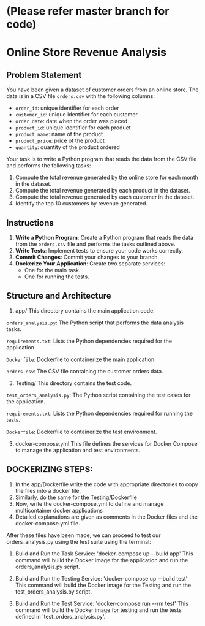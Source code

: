# (Please refer master branch for code)


# Online Store Revenue Analysis

## Problem Statement

You have been given a dataset of customer orders from an online store. The data is in a CSV file `orders.csv` with the following columns:
- `order_id`: unique identifier for each order
- `customer_id`: unique identifier for each customer
- `order_date`: date when the order was placed
- `product_id`: unique identifier for each product
- `product_name`: name of the product
- `product_price`: price of the product
- `quantity`: quantity of the product ordered

Your task is to write a Python program that reads the data from the CSV file and performs the following tasks:
1. Compute the total revenue generated by the online store for each month in the dataset.
2. Compute the total revenue generated by each product in the dataset.
3. Compute the total revenue generated by each customer in the dataset.
4. Identify the top 10 customers by revenue generated.

## Instructions

1. **Write a Python Program**: Create a Python program that reads the data from the `orders.csv` file and performs the tasks outlined above.
2. **Write Tests**: Implement tests to ensure your code works correctly.
3. **Commit Changes**: Commit your changes to your branch.
4. **Dockerize Your Application**: Create two separate services:
   - One for the main task.
   - One for running the tests.


## Structure and Architecture

1. app/
This directory contains the main application code.

`orders_analysis.py`: The Python script that performs the data analysis tasks.

`requirements.txt`: Lists the Python dependencies required for the application.

`Dockerfile`: Dockerfile to containerize the main application.

`orders.csv`: The CSV file containing the customer orders data.

3. Testing/
This directory contains the test code.

`test_orders_analysis.py`: The Python script containing the test cases for the application.

`requirements.txt`: Lists the Python dependencies required for running the tests.

`Dockerfile`: Dockerfile to containerize the test environment.

3. docker-compose.yml
This file defines the services for Docker Compose to manage the application and test environments.

## DOCKERIZING STEPS:
1. In the app/Dockerfile write the code with appropriate directories to copy the files into a docker file.
2. Similarly, do the same for the Testing/Dockerfile
3. Now, write the docker-compose.yml to define and manage multicontainer docker applications
4. Detailed explanations are given as comments in the Docker files and the  docker-compose.yml file.

After these files have been made, we can proceed to test our orders_analysis.py using the test suite using the terminal:

1. Build and Run the Task Service:
'docker-compose up --build app'
This command will build the Docker image for the application and run the orders_analysis.py script.

2. Build and Run the Testing Service:
'docker-compose up --build test'
This command will build the Docker image for the Testing and run the test_orders_analysis.py script.

3. Build and Run the Test Service:
'docker-compose run --rm test'
This command will build the Docker image for testing and run the tests defined in 'test_orders_analysis.py'.

